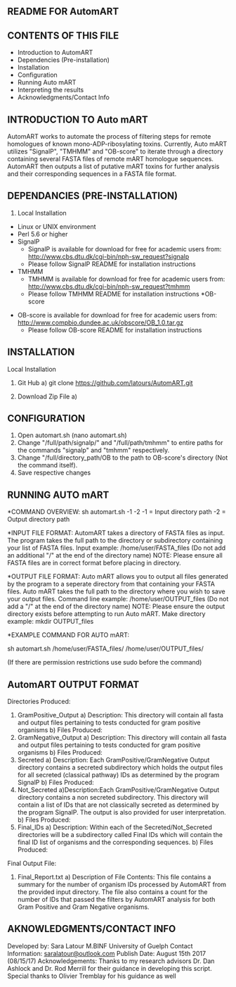 README FOR AutomART 
------------------------------------------------------------------------------------------------------------------------------------------------------------------------------------------------------

CONTENTS OF THIS FILE
------------------------------------------------------------------------------------------------------------------------------------------------------------------------------------------------------
- Introduction to AutomART
- Dependencies (Pre-installation)
- Installation
- Configuration
- Running Auto mART
- Interpreting the results 
- Acknowledgments/Contact Info

INTRODUCTION TO Auto mART
------------------------------------------------------------------------------------------------------------------------------------------------------------------------------------------------------
AutomART works to automate the process of filtering steps for remote homologues of known mono-ADP-ribosylating toxins. Currently, Auto mART utilizes "SignalP", "TMHMM" and "OB-score" to iterate through a directory containing several FASTA files of remote mART homologue sequences. AutomART then outputs a list of putative mART toxins for further analysis and their corresponding sequences in a FASTA file format. 

DEPENDANCIES (PRE-INSTALLATION)
------------------------------------------------------------------------------------------------------------------------------------------------------------------------------------------------------
1) Local Installation
* Linux or UNIX environment
* Perl 5.6 or higher
* SignalP
	- SignalP is available for download for free for academic users from: http://www.cbs.dtu.dk/cgi-bin/nph-sw_request?signalp
	- Please follow SignalP README for installation instructions
* TMHMM
	- TMHMM is available for download for free for academic users from: http://www.cbs.dtu.dk/cgi-bin/nph-sw_request?tmhmm
	- Please follow TMHMM README for installation instructions
*OB-score 
- OB-score is available for download for free for academic users from: http://www.compbio.dundee.ac.uk/obscore/OB_1.0.tar.gz
	- Please follow OB-score README for installation instructions

INSTALLATION
------------------------------------------------------------------------------------------------------------------------------------------------------------------------------------------------------
Local Installation 
1) Git Hub
	a) git clone https://github.com/latours/AutomART.git

2) Download Zip File
	a) 


CONFIGURATION
------------------------------------------------------------------------------------------------------------------------------------------------------------------------------------------------------
1) Open automart.sh (nano automart.sh)
2) Change "/full/path/signalp/" and "/full/path/tmhmm" to entire paths for the commands "signalp" and "tmhmm" respectively.
3) Change "/full/directory_path/OB to the path to OB-score's directory (Not the command itself).
4) Save respective changes

RUNNING AUTO mART 
------------------------------------------------------------------------------------------------------------------------------------------------------------------------------------------------------
*COMMAND OVERVIEW:
sh automart.sh -1 -2
-1 = Input directory path
-2 = Output directory path

*INPUT FILE FORMAT: 
AutomART takes a directory of FASTA files as input. 
The program takes the full path to the directory or subdirectory containing your list of FASTA files.
Input example: /home/user/FASTA_files (Do not add an additional "/" at the end of the directory name)
NOTE: Please ensure all FASTA files are in correct format before placing in directory. 

*OUTPUT FILE FORMAT:
Auto mART allows you to output all files generated by the program to a seperate directory from that containing your FASTA files. 
Auto mART takes the full path to the directory where you wish to save your output files. 
Command line example: /home/user/OUTPUT_files (Do not add a "/" at the end of the directory name)
NOTE: Please ensure the output directory exists before attempting to run Auto mART.
Make directory example: mkdir OUTPUT_files 

*EXAMPLE COMMAND FOR AUTO mART:

sh automart.sh /home/user/FASTA_files/ /home/user/OUTPUT_files/

(If there are permission restrictions use sudo before the command)

AutomART OUTPUT FORMAT
------------------------------------------------------------------------------------------------------------------------------------------------------------------------------------------------------
Directories Produced:
1) GramPositive_Output
	a) Description: This directory will contain all fasta and output files pertaining to tests conducted for gram positive organisms
	b) Files Produced:
2) GramNegative_Output
	a) Description: This directory will contain all fasta and output files pertaining to tests conducted for gram positive organisms
	b) Files Produced:
3) Secreted
	a) Description: Each GramPositive/GramNegative Output directory contains a secreted subdirectory which holds the output files for all secreted (classical pathway) IDs as determined by the 		program SignalP
	b) Files Produced:
4) Not_Secreted
	a)Description:Each GramPositive/GramNegative Output directory contains a non secreted subdirectory. This directory will contain a list of IDs that are not classically secreted as
	determined by the program SignalP. The output is also provided for user interpretation.
	b) Files Produced:
5) Final_IDs
	a) Description: Within each of the Secreted/Not_Secreted directories will be a subdirectory called Final IDs which will contain the final ID list of organisms and the corresponding sequences.
	b) Files Produced:

Final Output File:
1) Final_Report.txt
	a) Description of File Contents: This file contains a summary for the number of organism IDs processed by AutomART from the provided input directory. The file also contains a count for the number 		of IDs that passed the filters by AutomART analysis for both Gram Positive and Gram Negative organisms.

AKNOWLEDGMENTS/CONTACT INFO
------------------------------------------------------------------------------------------------------------------------------------------------------------------------------------------------------
Developed by: Sara Latour M.BINF University of Guelph
Contact Information: saralatour@outlook.com
Publish Date: August 15th 2017 (08/15/17)
Acknowledgements:
Thanks to my research advisors Dr. Dan Ashlock and Dr. Rod Merrill for their guidance in developing this script.
Special thanks to Olivier Tremblay for his guidance as well

